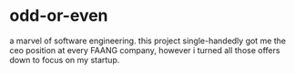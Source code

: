 # odd-or-even
a marvel of software engineering. this project single-handedly got me the ceo position at every FAANG company, however i turned all those offers down to focus on my startup.
